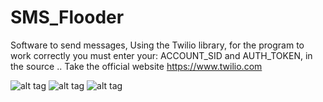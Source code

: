 # SMS_Flooder
Software to send messages, Using the Twilio library, for the program to work correctly you must enter your: ACCOUNT_SID and AUTH_TOKEN, in the source .. Take the official website https://www.twilio.com

![alt tag](http://imgur.com/U9CjvmJ.jpg)
![alt tag](http://imgur.com/QCGjDNj.jpg)
![alt tag](http://imgur.com/UtrK9zd.jpg)

